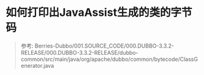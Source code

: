 # 如何打印出JavaAssist生成的类的字节码
> 参考: Berries-Dubbo/001.SOURCE_CODE/000.DUBBO-3.3.2-RELEASE/000.DUBBO-3.3.2-RELEASE/dubbo-common/src/main/java/org/apache/dubbo/common/bytecode/ClassGenerator.java
